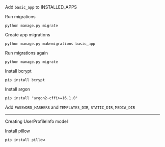 Add `basic_app` to INSTALLED_APPS

Run migrations

```
python manage.py migrate
```

Create app migrations

```
python manage.py makemigrations basic_app
```

Run migrations again

```
python manage.py migrate
```

Install bcrypt

```
pip install bcrypt
```

Install argon

```
pip install "argon2-cffi>=16.1.0"
```

Add `PASSWORD_HASHERS` and `TEMPLATES_DIR`, `STATIC_DIR`, `MEDIA_DIR`

-----

Creating UserProfileInfo model

Install pillow

```
pip install pillow
```
